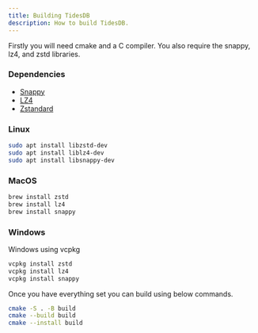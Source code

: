 ```yaml
---
title: Building TidesDB
description: How to build TidesDB.
---
```


Firstly you will need cmake and a C compiler. You also require the snappy, lz4, and zstd libraries.

### Dependencies
- [Snappy](https://github.com/google/snappy)
- [LZ4](https://github.com/lz4/lz4)
- [Zstandard](https://github.com/facebook/zstd)

### Linux
```bash
sudo apt install libzstd-dev
sudo apt install liblz4-dev
sudo apt install libsnappy-dev
```

### MacOS
```bash
brew install zstd
brew install lz4
brew install snappy
```

### Windows
Windows using vcpkg
```bash
vcpkg install zstd
vcpkg install lz4
vcpkg install snappy
```

Once you have everything set you can build using below commands.
```bash
cmake -S . -B build
cmake --build build
cmake --install build
```
